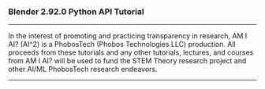 ### Blender 2.92.0 Python API Tutorial

---
In the interest of promoting and practicing transparency in research,
AM I AI? (AI^2) is a PhobosTech (Phobos Technologies LLC) production.
All proceeds from these tutorials and any other tutorials, lectures,
and courses from AM I AI? will be used to fund the STEM Theory research
project and other AI/ML PhobosTech research endeavors.

---
